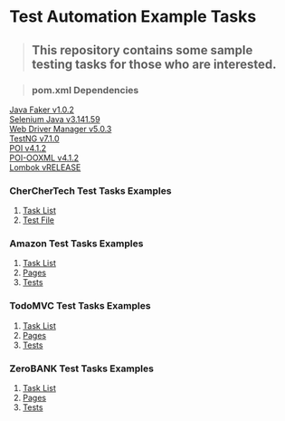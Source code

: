# Test Automation Example Tasks
> ## This repository contains some sample testing tasks for those who are interested.

> ### pom.xml Dependencies
[Java Faker v1.0.2](https://mvnrepository.com/artifact/com.github.javafaker/javafaker)<br>
[Selenium Java v3.141.59](https://mvnrepository.com/artifact/org.seleniumhq.selenium/selenium-java)<br>
[Web Driver Manager v5.0.3](https://mvnrepository.com/artifact/io.github.bonigarcia/webdrivermanager)<br>
[TestNG v7.1.0](https://mvnrepository.com/artifact/org.testng/testng/7.1.0)<br>
[POI v4.1.2](https://mvnrepository.com/artifact/org.apache.poi/poi)<br>
[POI-OOXML v4.1.2](https://mvnrepository.com/artifact/org.apache.poi/poi-ooxml)<br>
[Lombok vRELEASE](https://mvnrepository.com/artifact/org.projectlombok/lombok)<br>

### CherCherTech Test Tasks Examples
1. [Task List](https://github.com/esalkan/TestAutomationTasks/blob/master/src/test/java/com/cherchertech/Task)<br>
2. [Test File](https://github.com/esalkan/TestAutomationTasks/blob/master/src/test/java/com/cherchertech/CherCherTest.java)<br>

### Amazon Test Tasks Examples
1. [Task List](https://github.com/esalkan/TestAutomationTasks/blob/master/src/test/java/com/amazon/Tasks)<br>
2. [Pages](https://github.com/esalkan/TestAutomationTasks/tree/master/src/test/java/com/amazon/pages)<br>
3. [Tests](https://github.com/esalkan/TestAutomationTasks/tree/master/src/test/java/com/amazon/tests)<br>

### TodoMVC Test Tasks Examples
1. [Task List](https://github.com/esalkan/TestAutomationTasks/blob/master/src/test/java/com/todomvc/Taks)<br>
2. [Pages](https://github.com/esalkan/TestAutomationTasks/tree/master/src/test/java/com/todomvc/pages)<br>
3. [Tests](https://github.com/esalkan/TestAutomationTasks/tree/master/src/test/java/com/todomvc/tests)<br>

### ZeroBANK Test Tasks Examples
1. [Task List](https://github.com/esalkan/TestAutomationTasks/blob/master/src/test/java/com/zerobank/Tasks)<br>
2. [Pages](https://github.com/esalkan/TestAutomationTasks/tree/master/src/test/java/com/zerobank/pages)<br>
3. [Tests](https://github.com/esalkan/TestAutomationTasks/tree/master/src/test/java/com/zerobank/tests)<br>

